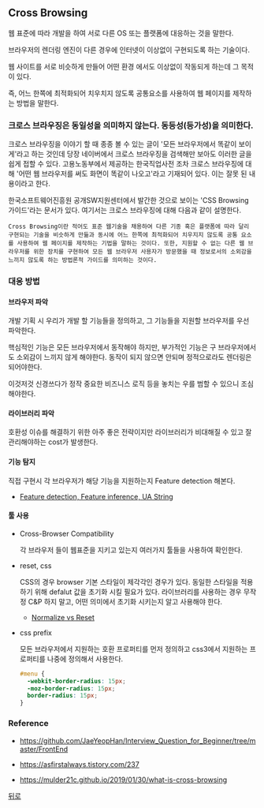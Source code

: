 ## Cross Browsing

웹 표준에 따라 개발을 하여 서로 다른 OS 또는 플랫폼에 대응하는 것을 말한다.

브라우저의 렌더링 엔진이 다른 경우에 인터넷이 이상없이 구현되도록 하는 기술이다.

웹 사이트를 서로 비슷하게 만들어 어떤 환경 에서도 이상없이 작동되게 하는데 그 목적이 있다.

즉, 어느 한쪽에 최적화되어 치우치지 않도록 공통요소를 사용하여 웹 페이지를 제작하는 방법을 말한다.

### 크로스 브라우징은 동일성을 의미하지 않는다. 동등성(등가성)을 의미한다.

크로스 브라우징을 이야기 할 때 종종 볼 수 있는 글이 '모든 브라우저에서 똑같이 보이게'라고 하는 것인데 당장 네이버에서 크로스 브라우징을 검색해만 보아도 이러한 글을 쉽게 접할 수 있다. 고용노동부에서 제공하는 한국직업사전 조차 크로스 브라우징에 대해 '어떤 웹 브라우저를 써도 화면이 똑같이 나오고'라고 기재되어 있다. 이는 잘못 된 내용이라고 한다.

한국소프트웨어진흥원 공개SW지원센터에서 발간한 것으로 보이는 'CSS Browsing 가이드'라는 문서가 있다. 여기서는 크로스 브라우징에 대해 다음과 같이 설명한다.

`Cross Browsing이란 적어도 표준 웹기술을 채용하여 다른 기종 혹은 플랫폼에 따라 달리 구현되는 기술을 비슷하게 만듦과 동시에 어느 한쪽에 최적화되어 치우지지 않도록 공통 요소를 사용하여 웹 페이지를 제작하는 기법을 말하는 것이다. 또한, 지원할 수 없는 다른 웹 브라우저를 위한 장치를 구현하여 모든 웹 브라우저 사용자가 방문했을 때 정보로서의 소외감을 느끼지 않도록 하는 방법론적 가이드를 의미하는 것이다.`

### 대응 방법

#### 브라우저 파악

개발 기획 시 우리가 개발 할 기능들을 정의하고, 그 기능들을 지원할 브라우저를 우선 파악한다.

핵심적인 기능은 모든 브라우저에서 동작해야 하지만, 부가적인 기능은 구 브라우저에서도 소외감이 느끼지 않게 해야한다. 동작이 되지 않으면 안되며 정적으로라도 렌더링은 되어야한다.

이것저것 신경쓰다가 정작 중요한 비즈니스 로직 등을 놓치는 우를 범할 수 있으니 조심해야한다.

#### 라이브러리 파악

호환성 이슈를 해결하기 위한 아주 좋은 전략이지만 라이브러리가 비대해질 수 있고 잘 관리해야하는 cost가 발생한다.

#### 기능 탐지

직접 구현시 각 브라우저가 해당 기능을 지원하는지 Feature detection 해본다.

- [Feature detection, Feature inference, UA String](https://github.com/SeongYongLee/TIL/tree/main/FrontEnd/Feature-Detection-Feature-Inference-UA-String)

#### 툴 사용

- Cross-Browser Compatibility

  각 브라우저 들이 웹표준을 지키고 있는지 여러가지 툴들을 사용하여 확인한다.

- reset, css

  CSS의 경우 browser 기본 스타일이 제각각인 경우가 있다. 동일한 스타일을 적용하기 위해 defalut 값을 초기화 시킬 필요가 있다. 라이브러리를 사용하는 경우 무작정 C&P 하지 말고, 어떤 의미에서 초기화 시키는지 알고 사용해야 한다.

  - [Normalize vs Reset](https://github.com/SeongYongLee/TIL/tree/main/FrontEnd/Normalize-vs-Reset)

- css prefix

  모든 브라우저에서 지원하는 호환 프로퍼티를 먼저 정의하고 css3에서 지원하는 프로퍼티를 나중에 정의해서 사용한다.

  ```css
  #menu {
    -webkit-border-radius: 15px;
    -moz-border-radius: 15px;
    border-radius: 15px;
  }
  ```

### Reference

- https://github.com/JaeYeopHan/Interview_Question_for_Beginner/tree/master/FrontEnd

- https://asfirstalways.tistory.com/237

- https://mulder21c.github.io/2019/01/30/what-is-cross-browsing

[뒤로](https://github.com/SeongYongLee/TIL/tree/main/FrontEnd)
